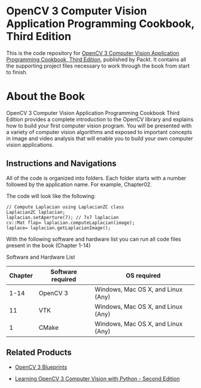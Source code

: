 # OpenCV 3 Computer Vision Application Programming Cookbook, Third Edition
This is the code repository for [OpenCV 3 Computer Vision Application Programming Cookbook, Third Edition](https://www.packtpub.com/application-development/opencv-3-computer-vision-application-programming-cookbook-third-edition?utm_source=GitHub&utm_medium=repository&utm_campaign=9781786469717), published by Packt. It contains all the supporting project files necessary to work through the book from start to finish.

# About the Book
OpenCV 3 Computer Vision Application Programming Cookbook Third Edition provides a complete introduction to the OpenCV library and explains how to build your first computer vision program. You will be presented with a variety of computer vision algorithms and exposed to important concepts in image and video analysis that will enable you to build your own computer vision applications.

## Instructions and Navigations
All of the code is organized into folders. Each folder starts with a number followed by the application name. For example, Chapter02.

The code will look like the following:
```
// Compute Laplacian using LaplacianZC class
LaplacianZC laplacian;
laplacian.setAperture(7); // 7x7 laplacian
cv::Mat flap= laplacian.computeLaplacian(image);
laplace= laplacian.getLaplacianImage();

```

With the following software and hardware list you can run all code files present in the book (Chapter 1-14)

Software and Hardware List

| Chapter  | Software required                   | OS required                        |
| -------- | ------------------------------------| -----------------------------------|
| 1-14     | OpenCV 3                            | Windows, Mac OS X, and Linux (Any) |
| 11       | VTK                                 | Windows, Mac OS X, and Linux (Any) |
| 1        | CMake                               | Windows, Mac OS X, and Linux (Any) |


## Related Products
* [OpenCV 3 Blueprints](https://www.packtpub.com/application-development/opencv-3-blueprints?utm_source=GitHub&utm_medium=repository&utm_campaign=9781784399757)

* [Learning OpenCV 3 Computer Vision with Python - Second Edition](https://www.packtpub.com/application-development/learning-opencv-3-computer-vision-python-second-edition?utm_source=GitHub&utm_medium=repository&utm_campaign=9781785283840)
